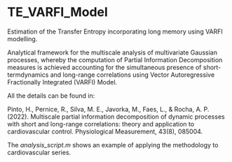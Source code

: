 # TE_VARFI_Model

Estimation of the Transfer Entropy incorporating long memory using VARFI modelling.

Analytical framework for the multiscale analysis of multivariate Gaussian processes, whereby the computation of Partial Information Decomposition measures is
achieved accounting for the simultaneous presence of short-termdynamics and long-range correlations using Vector Autoregressive Fractionally Integrated
(VARFI) Model.

All the details can be found in:

Pinto, H., Pernice, R., Silva, M. E., Javorka, M., Faes, L., & Rocha, A. P. (2022). Multiscale partial information decomposition of dynamic processes with short and long-range correlations: theory and application to cardiovascular control. Physiological Measurement, 43(8), 085004.


The _analysis_script.m_ shows an example of applying the methodology to cardiovascular series.
